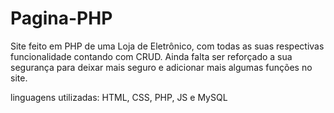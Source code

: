 # Pagina-PHP
Site feito em PHP de uma Loja de Eletrônico, com todas as suas respectivas funcionalidade contando com CRUD. Ainda falta ser reforçado a sua segurança para deixar mais seguro e adicionar mais algumas funções no site.

linguagens utilizadas: HTML, CSS, PHP, JS e MySQL
